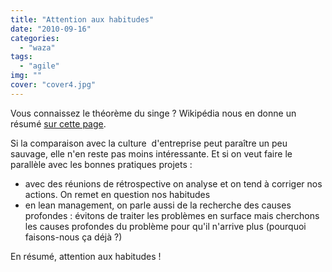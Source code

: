 ```yaml
---
title: "Attention aux habitudes"
date: "2010-09-16"
categories: 
  - "waza"
tags: 
  - "agile"
img: ""
cover: "cover4.jpg"
---
```


Vous connaissez le théorème du singe ? Wikipédia nous en donne un résumé [sur cette page](http://fr.wikipedia.org/wiki/Th%C3%A9or%C3%A8me_du_singe).

Si la comparaison avec la culture  d'entreprise peut paraître un peu sauvage, elle n'en reste pas moins intéressante. Et si on veut faire le parallèle avec les bonnes pratiques projets :

- avec des réunions de rétrospective on analyse et on tend à corriger nos actions. On remet en question nos habitudes
- en lean management, on parle aussi de la recherche des causes profondes : évitons de traiter les problèmes en surface mais cherchons les causes profondes du problème pour qu'il n'arrive plus (pourquoi faisons-nous ça déjà ?)

En résumé, attention aux habitudes !
